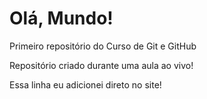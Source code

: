 # Olá, Mundo!
 Primeiro repositório do Curso de Git e GitHub

Repositório criado durante uma aula ao vivo!

Essa linha eu adicionei direto no site!
